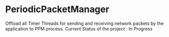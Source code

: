 # PeriodicPacketManager
Offload all Timer Threads for sending and receiving network packets by the application to PPM process.
Current Status of the project : In Progress
